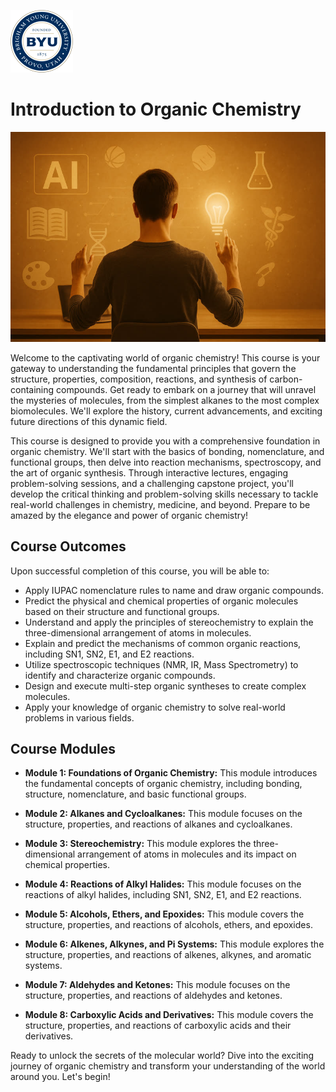 ![BYU Logo](https://raw.githubusercontent.com/csinstructiontemplate/emptycourse/refs/heads/main/byulogo.png)

# Introduction to Organic Chemistry

![Course Cover](https://raw.githubusercontent.com/csinstructiontemplate/emptycourse/refs/heads/main/cover.jpg)

Welcome to the captivating world of organic chemistry! This course is your gateway to understanding the fundamental principles that govern the structure, properties, composition, reactions, and synthesis of carbon-containing compounds. Get ready to embark on a journey that will unravel the mysteries of molecules, from the simplest alkanes to the most complex biomolecules. We'll explore the history, current advancements, and exciting future directions of this dynamic field.

This course is designed to provide you with a comprehensive foundation in organic chemistry. We'll start with the basics of bonding, nomenclature, and functional groups, then delve into reaction mechanisms, spectroscopy, and the art of organic synthesis. Through interactive lectures, engaging problem-solving sessions, and a challenging capstone project, you'll develop the critical thinking and problem-solving skills necessary to tackle real-world challenges in chemistry, medicine, and beyond. Prepare to be amazed by the elegance and power of organic chemistry!

## Course Outcomes

Upon successful completion of this course, you will be able to:

*   Apply IUPAC nomenclature rules to name and draw organic compounds.
*   Predict the physical and chemical properties of organic molecules based on their structure and functional groups.
*   Understand and apply the principles of stereochemistry to explain the three-dimensional arrangement of atoms in molecules.
*   Explain and predict the mechanisms of common organic reactions, including SN1, SN2, E1, and E2 reactions.
*   Utilize spectroscopic techniques (NMR, IR, Mass Spectrometry) to identify and characterize organic compounds.
*   Design and execute multi-step organic syntheses to create complex molecules.
*   Apply your knowledge of organic chemistry to solve real-world problems in various fields.

## Course Modules

*   **Module 1: Foundations of Organic Chemistry:** This module introduces the fundamental concepts of organic chemistry, including bonding, structure, nomenclature, and basic functional groups.

*   **Module 2: Alkanes and Cycloalkanes:** This module focuses on the structure, properties, and reactions of alkanes and cycloalkanes.

*   **Module 3: Stereochemistry:** This module explores the three-dimensional arrangement of atoms in molecules and its impact on chemical properties.

*   **Module 4: Reactions of Alkyl Halides:** This module focuses on the reactions of alkyl halides, including SN1, SN2, E1, and E2 reactions.

*   **Module 5: Alcohols, Ethers, and Epoxides:** This module covers the structure, properties, and reactions of alcohols, ethers, and epoxides.

*   **Module 6: Alkenes, Alkynes, and Pi Systems:** This module explores the structure, properties, and reactions of alkenes, alkynes, and aromatic systems.

*   **Module 7: Aldehydes and Ketones:** This module focuses on the structure, properties, and reactions of aldehydes and ketones.

*   **Module 8: Carboxylic Acids and Derivatives:** This module covers the structure, properties, and reactions of carboxylic acids and their derivatives.

Ready to unlock the secrets of the molecular world? Dive into the exciting journey of organic chemistry and transform your understanding of the world around you. Let's begin!